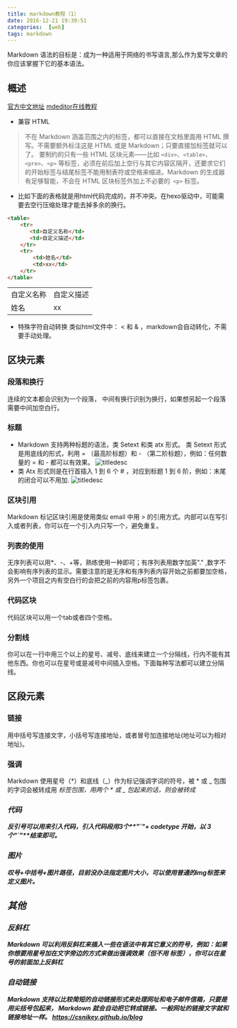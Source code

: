 ```yaml
---
title: markdown教程（1）
date: 2016-12-21 19:39:51
categories:  [web]
tags: markdown
---
```


Markdown 语法的目标是：成为一种适用于网络的书写语言,那么作为爱写文章的你应该掌握下它的基本语法。

<!--more-->

## 概述
[官方中文地址](http://www.markdown.cn/)
[mdeditor在线教程](https://www.zybuluo.com/mdeditor?url=https://www.zybuluo.com/static/editor/md-help.markdown)
* 兼容 HTML
>不在 Markdown 涵盖范围之内的标签，都可以直接在文档里面用 HTML 撰写。不需要额外标注这是 HTML 或是 Markdown；只要直接加标签就可以了。
要制约的只有一些 HTML 区块元素――比如 `<div>`、`<table>`、`<pre>`、`<p>` 等标签，必须在前后加上空行与其它内容区隔开，还要求它们的开始标签与结尾标签不能用制表符或空格来缩进。Markdown 的生成器有足够智能，不会在 HTML 区块标签外加上不必要的` <p>` 标签。

* 比如下面的表格就是用html代码完成的，并不冲突。在hexo驱动中，可能需要去空行压缩处理才能去掉多余的换行。
``` html
<table>
    <tr>
       <td>自定义名称</td>
       <td>自定义描述</td>
    </tr>
    <tr>
        <td>姓名</td>
        <td>xx</td>
    </tr>
</table>
``` 
<table style="margin-top:0"><tr><td>自定义名称</td><td>自定义描述</td></tr><tr><td>姓名</td><td>xx</td></tr></table>            
      
* 特殊字符自动转换
类似html文件中： < 和 & ，markdown会自动转化，不需要手动处理。

## 区块元素 
### 段落和换行
连续的文本都会识别为一个段落， 中间有换行识别为换行，如果想另起一个段落需要中间加空白行。

### 标题
* Markdown 支持两种标题的语法，类 Setext 和类 atx 形式。
类 Setext 形式是用底线的形式，利用 = （最高阶标题）和 - （第二阶标题），例如：任何数量的 = 和 - 都可以有效果。
![titledesc](/blog/img/web/titledesc.png) 
* 类 Atx 形式则是在行首插入 1 到 6 个 # ，对应到标题 1 到 6 阶，例如：末尾的闭合可以不用加.
![titledesc](/blog/img/web/titledesc2.png)  

### 区块引用
Markdown 标记区块引用是使用类似 email 中用 > 的引用方式。内部可以在写引入或者列表，你可以在一个引入内只写一个，避免重复。

### 列表的使用
无序列表可以用*、-、+等，熟练使用一种即可；有序列表用数字加英"." ,数字不会影响有序列表的显示。需要注意的是无序和有序列表内容开始之前都要加空格，另外一个项目之内有空白行的会把之前的内容用p标签包裹。

### 代码区块
代码区块可以用一个tab或者四个空格。    
  
### 分割线  
你可以在一行中用三个以上的星号、减号、底线来建立一个分隔线，行内不能有其他东西。你也可以在星号或是减号中间插入空格。下面每种写法都可以建立分隔线。
 
## 区段元素
### 链接
用中括号写连接文字，小括号写连接地址，或者冒号加连接地址(地址可以为相对地址)。
### 强调
Markdown 使用星号（*）和底线（_）作为标记强调字词的符号，被 * 或 _ 包围的字词会被转成用 <em> 标签包围，用两个 * 或 _ 包起来的话，则会被转成 <strong>
### 代码  
反引号可以用来引入代码，引入代码段用3个**"\`"**+ codetype 开始，以 3个**"\`"**结束即可。
### 图片
叹号+中括号+图片路径，目前没办法指定图片大小，可以使用普通的img标签来定义图片。
## 其他

### 反斜杠   
 
Markdown 可以利用反斜杠来插入一些在语法中有其它意义的符号，例如：如果你想要用星号加在文字旁边的方式来做出强调效果（但不用 <em> 标签），你可以在星号的前面加上反斜杠
### 自动链接  
Markdown 支持以比较简短的自动链接形式来处理网址和电子邮件信箱，只要是用尖括号包起来， Markdown 就会自动把它转成链接。一般网址的链接文字就和链接地址一样。
<https://csnikey.github.io/blog>   